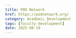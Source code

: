 ```yaml
---
title: POD Network
href: https://podnetwork.org/
category: Academic_Development
tags: [faculty-development]
date: 2025-08-10
---
```

